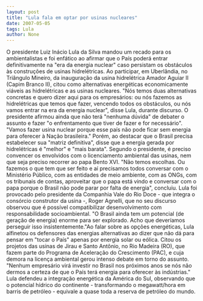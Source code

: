```yaml
---
layout: post
title: "Lula fala em optar por usinas nucleares"
date: 2007-05-05
tags: Lula
author: None
---
```

O presidente Luiz Inácio Lula da Silva mandou um recado para os ambientalistas e foi enfático ao afirmar que o País poderá entrar definitivamente na \"era da energia nuclear\" caso persistam os obstáculos às construções de usinas hidrelétricas. Ao participar, em Uberlândia, no Triângulo Mineiro, da inauguração da usina hidrelétrica Amador Aguiar II (Capim Branco II), citou como alternativas energéticas economicamente viáveis as hidrelétricas e as usinas nucleares.
\"Nós temos duas alternativas concretas e quero dizer aqui para os empresários: ou nós fazemos as hidrelétricas que temos que fazer, vencendo todos os obstáculos, ou nós vamos entrar na era da energia nuclear\", disse Lula, durante discurso.
O presidente afirmou ainda que não terá \"nenhuma dúvida\" de debater o assunto e fazer \"o enfrentamento que tiver de fazer e for necessário\". \"Vamos fazer usina nuclear porque esse país não pode ficar sem energia para oferecer à Nação brasileira.\" Porém, ao destacar que o Brasil precisa estabelecer sua \"matriz definitiva\", disse que a energia gerada por hidrelétricas é \"melhor\" e \"mais barata\".
Segundo o presidente, é preciso convencer os envolvidos com o licenciamento ambiental das usinas, nem que seja preciso recorrer ao papa Bento XVI. \"Não temos escolhas. Ou fazemos o que tem que ser feito e aí precisamos todos conversar com o Ministério Público, com as entidades de meio ambiente, com as ONGs, com os tribunais de contas, aproveitar que o papa está vindo e conversar com o papa porque o Brasil não pode parar por falta de energia\", concluiu.
Lula foi provocado pelo presidente da Companhia Vale do Rio Doce - que integra o consórcio construtor da usina -, Roger Agnelli, que no seu discurso observou que é possível compatibilizar desenvolvimento com responsabilidade socioambiental. \"O Brasil ainda tem um potencial (de geração de energia) enorme para ser explorado. Acho que deveríamos perseguir isso insistentemente.\"Ao falar sobre as opções energéticas, Lula alfinetou os defensores das energias alternativas ao dizer que não dá para pensar em \"tocar o País\" apenas por energia solar ou eólica.
Citou os projetos das usinas de Jirau e Santo Antônio, no Rio Madeira (RO), que fazem parte do Programa de Aceleração do Crescimento (PAC), e cuja demora na licença ambiental gerou intenso debate em torno do assunto. 
\"Nenhum empresário virá investir no Brasil nos próximos anos se nós não dermos a certeza de que o País terá energia para oferecer às indústrias.\" Lula defendeu a integração energética da América do Sul, observando que o potencial hídrico do continente - transformando o megawatt/hora em barris de petróleo - equivale a quase toda a reserva de petróleo do mundo. 